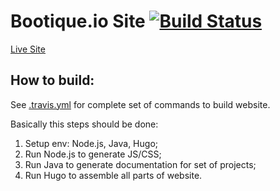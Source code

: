 # Bootique.io Site [![Build Status](https://travis-ci.org/bootique/bootique-io.svg)](https://travis-ci.org/bootique/bootique-io)

[Live Site](https://bootique.github.io/bootique-io/)


## How to build:

See [.travis.yml](./.travis.yml) for complete set of commands to build website.

Basically this steps should be done:

1. Setup env: Node.js, Java, Hugo;
1. Run Node.js to generate JS/CSS;
1. Run Java to generate documentation for set of projects;
1. Run Hugo to assemble all parts of website.



